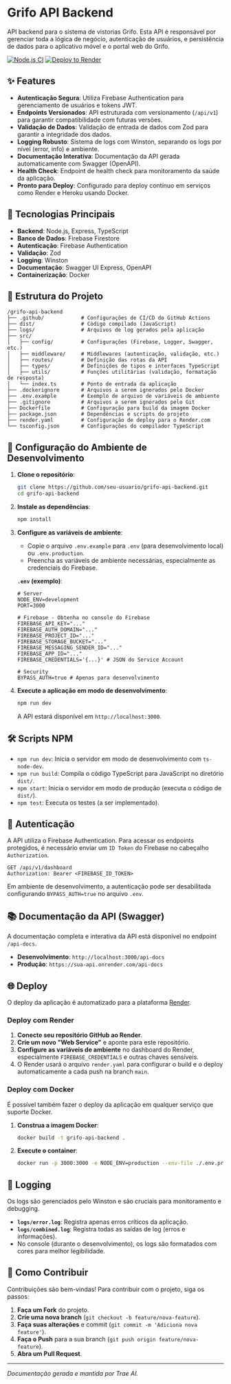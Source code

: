 # Grifo API Backend

API backend para o sistema de vistorias Grifo. Esta API é responsável por gerenciar toda a lógica de negócio, autenticação de usuários, e persistência de dados para o aplicativo móvel e o portal web do Grifo.

[![Node.js CI](https://github.com/seu-usuario/grifo-api-backend/actions/workflows/node.js.yml/badge.svg)](https://github.com/seu-usuario/grifo-api-backend/actions/workflows/node.js.yml)
[![Deploy to Render](https://render.com/images/deploy-to-render-button.svg)](https://render.com/deploy)

## ✨ Features

- **Autenticação Segura**: Utiliza Firebase Authentication para gerenciamento de usuários e tokens JWT.
- **Endpoints Versionados**: API estruturada com versionamento (`/api/v1`) para garantir compatibilidade com futuras versões.
- **Validação de Dados**: Validação de entrada de dados com Zod para garantir a integridade dos dados.
- **Logging Robusto**: Sistema de logs com Winston, separando os logs por nível (error, info) e ambiente.
- **Documentação Interativa**: Documentação da API gerada automaticamente com Swagger (OpenAPI).
- **Health Check**: Endpoint de health check para monitoramento da saúde da aplicação.
- **Pronto para Deploy**: Configurado para deploy contínuo em serviços como Render e Heroku usando Docker.

## 🚀 Tecnologias Principais

- **Backend**: Node.js, Express, TypeScript
- **Banco de Dados**: Firebase Firestore
- **Autenticação**: Firebase Authentication
- **Validação**: Zod
- **Logging**: Winston
- **Documentação**: Swagger UI Express, OpenAPI
- **Containerização**: Docker

## 📁 Estrutura do Projeto

```
/grifo-api-backend
├── .github/            # Configurações de CI/CD do GitHub Actions
├── dist/               # Código compilado (JavaScript)
├── logs/               # Arquivos de log gerados pela aplicação
├── src/
│   ├── config/         # Configurações (Firebase, Logger, Swagger, etc.)
│   ├── middleware/     # Middlewares (autenticação, validação, etc.)
│   ├── routes/         # Definição das rotas da API
│   ├── types/          # Definições de tipos e interfaces TypeScript
│   ├── utils/          # Funções utilitárias (validação, formatação de resposta)
│   └── index.ts        # Ponto de entrada da aplicação
├── .dockerignore       # Arquivos a serem ignorados pelo Docker
├── .env.example        # Exemplo de arquivo de variáveis de ambiente
├── .gitignore          # Arquivos a serem ignorados pelo Git
├── Dockerfile          # Configuração para build da imagem Docker
├── package.json        # Dependências e scripts do projeto
├── render.yaml         # Configuração de deploy para o Render.com
└── tsconfig.json       # Configurações do compilador TypeScript
```

## 🔧 Configuração do Ambiente de Desenvolvimento

1.  **Clone o repositório**:
    ```bash
    git clone https://github.com/seu-usuario/grifo-api-backend.git
    cd grifo-api-backend
    ```

2.  **Instale as dependências**:
    ```bash
    npm install
    ```

3.  **Configure as variáveis de ambiente**:
    - Copie o arquivo `.env.example` para `.env` (para desenvolvimento local) ou `.env.production`.
    - Preencha as variáveis de ambiente necessárias, especialmente as credenciais do Firebase.

    **`.env` (exemplo)**:
    ```env
    # Server
    NODE_ENV=development
    PORT=3000

    # Firebase - Obtenha no console do Firebase
    FIREBASE_API_KEY="..."
    FIREBASE_AUTH_DOMAIN="..."
    FIREBASE_PROJECT_ID="..."
    FIREBASE_STORAGE_BUCKET="..."
    FIREBASE_MESSAGING_SENDER_ID="..."
    FIREBASE_APP_ID="..."
    FIREBASE_CREDENTIALS='{...}' # JSON do Service Account

    # Security
    BYPASS_AUTH=true # Apenas para desenvolvimento
    ```

4.  **Execute a aplicação em modo de desenvolvimento**:
    ```bash
    npm run dev
    ```

    A API estará disponível em `http://localhost:3000`.

## 🛠️ Scripts NPM

-   `npm run dev`: Inicia o servidor em modo de desenvolvimento com `ts-node-dev`.
-   `npm run build`: Compila o código TypeScript para JavaScript no diretório `dist/`.
-   `npm start`: Inicia o servidor em modo de produção (executa o código de `dist/`).
-   `npm test`: Executa os testes (a ser implementado).

## 🔐 Autenticação

A API utiliza o Firebase Authentication. Para acessar os endpoints protegidos, é necessário enviar um `ID Token` do Firebase no cabeçalho `Authorization`.

```http
GET /api/v1/dashboard
Authorization: Bearer <FIREBASE_ID_TOKEN>
```

Em ambiente de desenvolvimento, a autenticação pode ser desabilitada configurando `BYPASS_AUTH=true` no arquivo `.env`.

## 📚 Documentação da API (Swagger)

A documentação completa e interativa da API está disponível no endpoint `/api-docs`.

-   **Desenvolvimento**: `http://localhost:3000/api-docs`
-   **Produção**: `https://sua-api.onrender.com/api-docs`

## 🌐 Deploy

O deploy da aplicação é automatizado para a plataforma [Render](https://render.com/).

### Deploy com Render

1.  **Conecte seu repositório GitHub ao Render**.
2.  **Crie um novo "Web Service"** e aponte para este repositório.
3.  **Configure as variáveis de ambiente** no dashboard do Render, especialmente `FIREBASE_CREDENTIALS` e outras chaves sensíveis.
4.  O Render usará o arquivo `render.yaml` para configurar o build e o deploy automaticamente a cada push na branch `main`.

### Deploy com Docker

É possível também fazer o deploy da aplicação em qualquer serviço que suporte Docker.

1.  **Construa a imagem Docker**:
    ```bash
    docker build -t grifo-api-backend .
    ```

2.  **Execute o container**:
    ```bash
    docker run -p 3000:3000 -e NODE_ENV=production --env-file ./.env.production grifo-api-backend
    ```

## 📝 Logging

Os logs são gerenciados pelo Winston e são cruciais para monitoramento e debugging.

-   **`logs/error.log`**: Registra apenas erros críticos da aplicação.
-   **`logs/combined.log`**: Registra todas as saídas de log (erros e informações).
-   No console (durante o desenvolvimento), os logs são formatados com cores para melhor legibilidade.

## 🤝 Como Contribuir

Contribuições são bem-vindas! Para contribuir com o projeto, siga os passos:

1.  **Faça um Fork** do projeto.
2.  **Crie uma nova branch** (`git checkout -b feature/nova-feature`).
3.  **Faça suas alterações** e commit (`git commit -m 'Adiciona nova feature'`).
4.  **Faça o Push** para a sua branch (`git push origin feature/nova-feature`).
5.  **Abra um Pull Request**.

---

*Documentação gerada e mantida por Trae AI.*